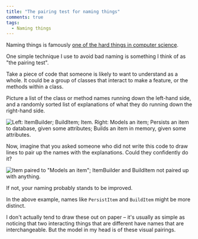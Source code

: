 ```yaml
---
title: "The pairing test for naming things"
comments: true
tags:
  - Naming things
---
```


Naming things is famously [one of the hard things in computer science](https://martinfowler.com/bliki/TwoHardThings.html).

One simple technique I use to avoid bad naming is something I think of as "the pairing test".

Take a piece of code that someone is likely to want to understand as a whole. It could be a group of classes that interact to make a feature, or the methods within a class.

Picture a list of the class or method names running down the left-hand side, and a randomly sorted list of explanations of what they do running down the right-hand side.

![Left: ItemBuilder; BuildItem; Item. Right: Models an item; Persists an item to database, given some attributes; Builds an item in memory, given some attributes.](/images/content/pairing-test-1.png)

Now, imagine that you asked someone who did not write this code to draw lines to pair up the names with the explanations. Could they confidently do it?

![Item paired to "Models an item"; ItemBuilder and BuildItem not paired up with anything.](/images/content/pairing-test-2.png)

If not, your naming probably stands to be improved.

In the above example, names like `PersistItem` and `BuildItem` might be more distinct.

I don't actually tend to draw these out on paper – it's usually as simple as noticing that two interacting things that are different have names that are interchangeable. But the model in my head is of these visual pairings.
